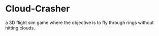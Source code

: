 # Cloud-Crasher
a 3D flight sim game where the objective is to fly through rings without hitting clouds.
